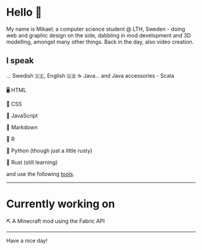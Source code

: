 # Hello 👋

My name is Mikael; a computer science student @ LTH, Sweden - doing web and graphic design on the side, dabbling in mod development and 3D modelling, amongst many other things. Back in the day, also video creation.

## I speak
... Swedish 🇸🇪, English 🇬🇧
☕ Java...  and Java accessories 
    - Scala

🖥️ HTML

👔 CSS

🤖 JavaScript

📃 Markdown

🟰 R

🐍 Python (though just a little rusty)

🦀 Rust (still learning)

and use the following [tools](tools.md).

---
# Currently working on

⛏️ A Minecraft mod using the Fabric API

---
Have a nice day!
